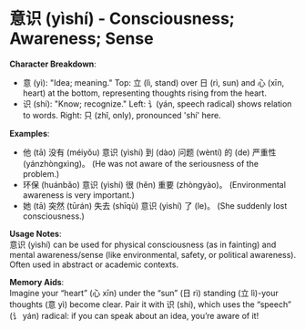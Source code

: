 # **意识 (yìshí) - Consciousness; Awareness; Sense**

**Character Breakdown**:  
- 意 (yì): "Idea; meaning." Top: 立 (lì, stand) over 日 (rì, sun) and 心 (xīn, heart) at the bottom, representing thoughts rising from the heart.  
- 识 (shí): "Know; recognize." Left: 讠(yán, speech radical) shows relation to words. Right: 只 (zhǐ, only), pronounced 'shí' here.

**Examples**:  
- 他 (tā) 没有 (méiyǒu) 意识 (yìshí) 到 (dào) 问题 (wèntí) 的 (de) 严重性 (yánzhòngxìng)。 (He was not aware of the seriousness of the problem.)  
- 环保 (huánbǎo) 意识 (yìshí) 很 (hěn) 重要 (zhòngyào)。 (Environmental awareness is very important.)  
- 她 (tā) 突然 (tūrán) 失去 (shīqù) 意识 (yìshí) 了 (le)。 (She suddenly lost consciousness.)

**Usage Notes**:  
意识 (yìshí) can be used for physical consciousness (as in fainting) and mental awareness/sense (like environmental, safety, or political awareness). Often used in abstract or academic contexts.

**Memory Aids**:  
Imagine your “heart” (心 xīn) under the “sun” (日 rì) standing (立 lì)-your thoughts (意 yì) become clear. Pair it with 识 (shí), which uses the “speech” (讠 yán) radical: if you can speak about an idea, you’re aware of it!